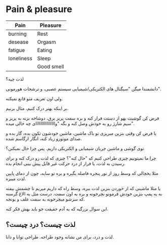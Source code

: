 # Pain & pleasure

| Pain | Pleasure |
|------|----------|
|   burning   | Rest     |
|    desease  | Orgasm   |
|     fatigue | Eating   |
|     loneliness | Sleep    |
|      | Good smell |



<p>لذت چیه؟</p>
<p>دانشمندا میگن "سیگنال های الکتریکی/شیمیایی سیستم عصبی، و ترشحات هورمونی".</p>
<p>ولی اون تعریف منو قانع نمیکنه.</p>
<p>بر اینکه بهتر درک کنیم، مثال بزنیم.</p>
<p>فرض کن گوشیت یهو از دستت فرار کنه و بره سمت پریز برق، دوشاخه بزنه به پریز و سیم شارژ رو به خودش وصل کنه و بگه "واااااااااااااااای چه حالی میده".</p>
<p>یا فرض کن وقتی بنزین میریزی تو باک ماشین، ماشین خودشون تکون بده، گاز بده و صدای موتورو زیاد کنه، انگار ارگاسم شده.</p>
<p>توی گوشی و ماشین جریان شیمیایی و الکتریکی داریم. پس چرا حال نمیکنن؟</p>
<p>چرا ما نمیتونیم چیزی طراحی کنیم که "حال کنه"؟ چیزی که لذت رو درک کنه و برای رسیدن به لذت، یا فرار از درد حرکت غیر قابل پیش بینی انجام بده.</p>
<p>مثلا یخچالی که وسط روز از نور پنجره فاصله بگیره و بره تو سایه، چون از دمای پایین لذت میبره.</p>
<p>یا مثلا ماشینی که از خوردن بنزین لذت ببره، وسط راه که داریم میریم تا چشمش بیفته به یه پمپ بنزین خودش فرمونو بچرخونه و بره به اون سمت. درست مثل یه الاغ گرسنه که سرشو میچرخونه به سمت علف و یونجه.</p>
<p>این سوال بزرگیه که یه آدم حقیقت جو باید بهش فکر کنه.</p>

<h2>لذت چیست؟ درد چیست؟</h2>
<p>
    لذت و درد، برای من نشانه وجود طراحه. طراحی توانا و دانا.
</p>
